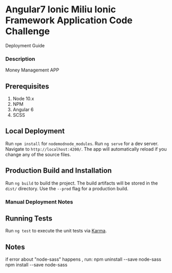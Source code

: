 # 

# Angular7 Ionic Miliu Ionic Framework Application Code Challenge
Deployment Guide

### Description
Money Management APP

## Prerequisites
1. Node 10.x
2. NPM
3. Angular 6
4. SCSS


## Local Deployment
Run `npm install` for `nodemodnode_modules`. 
Run `ng serve` for a dev server. 
Navigate to `http://localhost:4200/`. 
The app will automatically reload if you change any of the source files.

## Production Build and Installation
Run `ng build` to build the project. 
The build artifacts will be stored in the `dist/` directory. Use the `--prod` flag for a production build.

### Manual Deployment Notes


## Running Tests
Run `ng test` to execute the unit tests via [Karma](https://karma-runner.github.io).

## Notes
if error about "node-sass" happens , run:
npm uninstall --save node-sass
npm install --save node-sass
